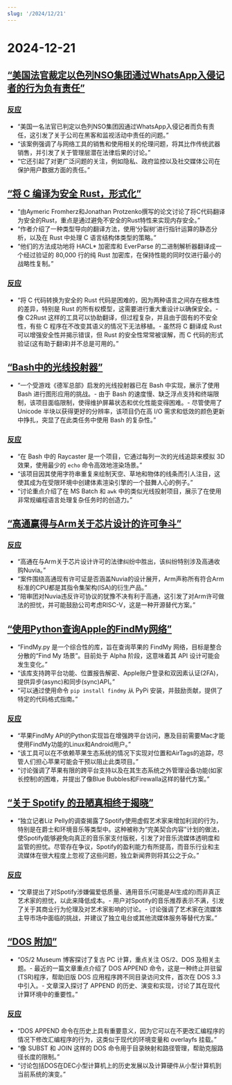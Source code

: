 ```yaml
---
slug: '/2024/12/21'
---
```


# 2024-12-21

## [“美国法官裁定以色列NSO集团通过WhatsApp入侵记者的行为负有责任”](https://www.reuters.com/technology/cybersecurity/us-judge-finds-israels-nso-group-liable-hacking-whatsapp-lawsuit-2024-12-21/)

### [反应](https://news.ycombinator.com/item?id=42476828)

- “美国一名法官已判定以色列NSO集团因通过WhatsApp入侵记者而负有责任，这引发了关于公司在黑客和监视活动中责任的问题。”
- “该案例强调了与网络工具的销售和使用相关的伦理问题，将其比作传统武器销售，并引发了关于管理层潜在法律后果的讨论。”
- “它还引起了对更广泛问题的关注，例如隐私、政府监控以及社交媒体公司在保护用户数据方面的责任。”

## [“将 C 编译为安全 Rust，形式化”](https://arxiv.org/abs/2412.15042)

- “由Aymeric Fromherz和Jonathan Protzenko撰写的论文讨论了将C代码翻译为安全的Rust，重点是通过避免不安全的Rust特性来实现内存安全。”
- “作者介绍了一种类型导向的翻译方法，使用‘分裂树’进行指针运算的静态分析，以及在 Rust 中处理 C 语言结构体类型的策略。”
- “他们的方法成功地将 HACL\* 加密库和 EverParse 的二进制解析器翻译成一个经过验证的 80,000 行的纯 Rust 加密库，在保持性能的同时仅进行最小的战略性复制。”

### [反应](https://news.ycombinator.com/item?id=42476192)

- “将 C 代码转换为安全的 Rust 代码是困难的，因为两种语言之间存在根本性的差异，特别是 Rust 的所有权模型，这需要进行重大重设计以确保安全。- 像 C2Rust 这样的工具可以协助翻译，但过程复杂，并且由于固有的不安全性，有些 C 程序在不改变其语义的情况下无法移植。- 虽然将 C 翻译成 Rust 可以增强安全性并揭示错误，但 Rust 的安全性常常被误解，而 C 代码的形式验证(这有助于翻译)并不总是可用的。”

## [“Bash中的光线投射器”](https://github.com/izabera/pseudo3d)

- “一个受游戏《德军总部》启发的光线投射器已在 Bash 中实现，展示了使用 Bash 进行图形应用的挑战。- 由于 Bash 的速度慢、缺乏浮点支持和终端限制，该项目面临限制，使得维护屏幕状态和优化性能变得困难。- 尽管使用了 Unicode 半块以获得更好的分辨率，该项目仍在高 I/O 需求和低效的颜色更新中挣扎，突显了在此类任务中使用 Bash 的复杂性。”

### [反应](https://news.ycombinator.com/item?id=42475703)

- “在 Bash 中的 Raycaster 是一个项目，它通过每列一次的光线追踪来模拟 3D 效果，使用最少的 `echo` 命令高效地渲染场景。”
- “该项目因其使用字符串重复来绘制天空、草地和物体的线条而引人注目，这使其成为在受限环境中创建体素渲染引擎的一个鼓舞人心的例子。”
- “讨论重点介绍了在 MS Batch 和 `awk` 中的类似光线投射项目，展示了在使用非常规编程语言处理复杂任务时的创造力。”

## [“高通赢得与Arm关于芯片设计的许可争斗”](https://www.bloomberg.com/news/articles/2024-12-20/qualcomm-wins-licensing-fight-with-arm-over-chip-designs)

### [反应](https://news.ycombinator.com/item?id=42475228)

- “高通在与Arm关于芯片设计许可的法律纠纷中胜出，该纠纷特别涉及高通收购Nuvia。”
- “案件围绕高通现有许可证是否涵盖Nuvia的设计展开，Arm声称所有符合Arm标准的CPU都是其指令集架构(ISA)的衍生产品。”
- “陪审团对Nuvia违反许可协议的犹豫不决有利于高通，这引发了对Arm许可做法的担忧，并可能鼓励公司考虑RISC-V，这是一种开源替代方案。”

## [“使用Python查询Apple的FindMy网络”](https://github.com/malmeloo/FindMy.py)

- “FindMy.py 是一个综合性的库，旨在查询苹果的 FindMy 网络，目标是整合分散的“Find My 场景”。目前处于 Alpha 阶段，这意味着其 API 设计可能会发生变化。”
- “该库支持跨平台功能、位置报告解密、Apple账户登录和双因素认证(2FA)，提供异步(async)和同步(sync)API。”
- “可以通过使用命令 `pip install findmy` 从 PyPi 安装，并鼓励贡献，提供了特定的代码格式指南。”

### [反应](https://news.ycombinator.com/item?id=42479233)

- “苹果FindMy API的Python实现旨在增强跨平台访问，惠及目前需要Mac才能使用FindMy功能的Linux和Android用户。”
- “该工具可以在不依赖苹果生态系统的情况下实现对位置和AirTags的追踪，尽管人们担心苹果可能会干预以阻止此类项目。”
- “讨论强调了苹果有限的跨平台支持以及在其生态系统之外管理设备功能(如家长控制)的困难，并提出了像Blue Bubbles和Firewalla这样的替代方案。”

## [“关于 Spotify 的丑陋真相终于揭晓”](https://www.honest-broker.com/p/the-ugly-truth-about-spotify-is-finally)

- “独立记者Liz Pelly的调查揭露了Spotify使用虚假艺术家来增加利润的行为，特别是在爵士和环境音乐等类型中。这种被称为“完美契合内容”计划的做法，使Spotify能够避免向真正的音乐家支付版税，引发了对音乐流媒体透明度和监管的担忧。尽管存在争议，Spotify的盈利能力有所提高，而音乐行业和主流媒体在很大程度上忽视了这些问题，独立新闻界则将其公之于众。”

### [反应](https://news.ycombinator.com/item?id=42478107)

- “文章提出了对Spotify涉嫌偏爱低质量、通用音乐(可能是AI生成的)而非真正艺术家的担忧，以此来降低成本。- 用户对Spotify的音乐推荐表示不满，引发了关于其商业行为伦理及对艺术家影响的讨论。- 讨论强调了艺术家在流媒体主导市场中面临的挑战，并建议了独立电台或其他流媒体服务等替代方案。”

## [“DOS 附加”](https://www.os2museum.com/wp/dos-append/)

- “OS/2 Museum 博客探讨了复古 PC 计算，重点关注 OS/2、DOS 及相关主题。- 最近的一篇文章重点介绍了 DOS APPEND 命令，这是一种终止并驻留(TSR)程序，帮助旧版 DOS 应用程序跨不同目录访问文件，首次在 DOS 3.3 中引入。- 文章深入探讨了 APPEND 的历史、演变和实现，讨论了其在现代计算环境中的重要性。”

### [反应](https://news.ycombinator.com/item?id=42475011)

- “DOS APPEND 命令在历史上具有重要意义，因为它可以在不更改汇编程序的情况下修改汇编程序的行为，这类似于现代的环境变量和 overlayfs 挂载。”
- “像 SUBST 和 JOIN 这样的 DOS 命令用于目录映射和路径管理，帮助克服路径长度的限制。”
- “讨论包括DOS在DEC小型计算机上的历史发展以及计算硬件从小型计算机到当前系统的演变。”

<head>
  <meta property="og:title" content="“美国法官裁定以色列NSO集团通过WhatsApp入侵记者的行为负有责任”" />
  <meta property="og:type" content="website" />
  <meta property="og:image" content="https://og.cho.sh/api/og/?title=%E2%80%9C%E7%BE%8E%E5%9B%BD%E6%B3%95%E5%AE%98%E8%A3%81%E5%AE%9A%E4%BB%A5%E8%89%B2%E5%88%97NSO%E9%9B%86%E5%9B%A2%E9%80%9A%E8%BF%87WhatsApp%E5%85%A5%E4%BE%B5%E8%AE%B0%E8%80%85%E7%9A%84%E8%A1%8C%E4%B8%BA%E8%B4%9F%E6%9C%89%E8%B4%A3%E4%BB%BB%E2%80%9D&subheading=2024%E5%B9%B412%E6%9C%8821%E6%97%A5%E6%98%9F%E6%9C%9F%E5%85%AD%3A%20%E9%BB%91%E5%AE%A2%E6%96%B0%E9%97%BB%E6%91%98%E8%A6%81" />
</head>

